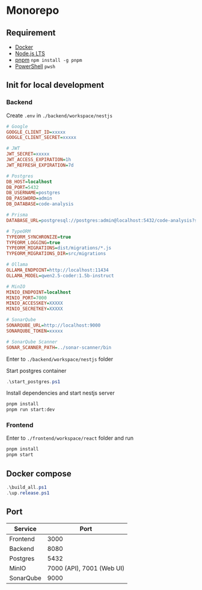 # Monorepo

## Requirement

- [Docker](https://www.docker.com/products/docker-desktop/)
- [Node.js LTS](https://nodejs.org/en/download/prebuilt-installer)
- [pnpm](https://pnpm.io/installation) `npm install -g pnpm`
- [PowerShell](https://learn.microsoft.com/en-us/powershell/scripting/install/installing-powershell) `pwsh`

## Init for local development

### Backend

Create `.env` in `./backend/workspace/nestjs`

```ini
# Google
GOOGLE_CLIENT_ID=xxxxx
GOOGLE_CLIENT_SECRET=xxxxx

# JWT
JWT_SECRET=xxxxx
JWT_ACCESS_EXPIRATION=1h
JWT_REFRESH_EXPIRATION=7d

# Postgres
DB_HOST=localhost
DB_PORT=5432
DB_USERNAME=postgres
DB_PASSWORD=admin
DB_DATABASE=code-analysis

# Prisma
DATABASE_URL=postgresql://postgres:admin@localhost:5432/code-analysis?schema=public

# TypeORM
TYPEORM_SYNCHRONIZE=true
TYPEORM_LOGGING=true
TYPEORM_MIGRATIONS=dist/migrations/*.js
TYPEORM_MIGRATIONS_DIR=src/migrations

# Ollama
OLLAMA_ENDPOINT=http://localhost:11434
OLLAMA_MODEL=qwen2.5-coder:1.5b-instruct

# MinIO
MINIO_ENDPOINT=localhost
MINIO_PORT=7000
MINIO_ACCESSKEY=XXXXX
MINIO_SECRETKEY=XXXXX

# SonarQube
SONARQUBE_URL=http://localhost:9000
SONARQUBE_TOKEN=xxxxx

# SonarQube Scanner
SONAR_SCANNER_PATH=../sonar-scanner/bin
```

Enter to `./backend/workspace/nestjs` folder

Start postgres container

```powershell
.\start_postgres.ps1
```

Install dependencies and start nestjs server

```bash
pnpm install
pnpm run start:dev
```

### Frontend

Enter to `./frontend/workspace/react` folder and run

```bash
pnpm install
pnpm start
```

## Docker compose

```powershell
.\build_all.ps1
.\up.release.ps1
```

## Port

| Service   | Port                      |
| --------- | ------------------------- |
| Frontend  | 3000                      |
| Backend   | 8080                      |
| Postgres  | 5432                      |
| MinIO     | 7000 (API), 7001 (Web UI) |
| SonarQube | 9000                      |
